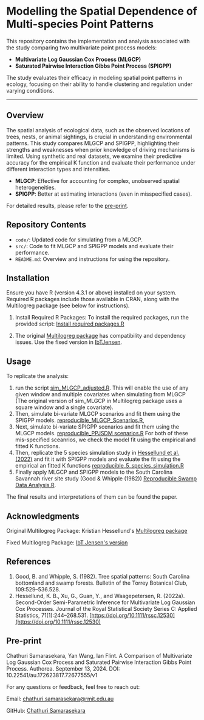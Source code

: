 # **Modelling the Spatial Dependence of Multi-species Point Patterns**

This repository contains the implementation and analysis associated with the study comparing two multivariate point process models: 
- **Multivariate Log Gaussian Cox Process (MLGCP)**
-  **Saturated Pairwise Interaction Gibbs Point Process (SPIGPP)**

The study evaluates their efficacy in modeling spatial point patterns in ecology, focusing on their ability to handle clustering and regulation under varying conditions.

---

## **Overview**

The spatial analysis of ecological data, such as the observed locations of trees, nests, or animal sightings, is crucial in understanding environmental patterns. This study compares MLGCP and SPIGPP, highlighting their strengths and weaknesses when prior knowledge of driving mechanisms is limited. Using synthetic and real datasets, we examine their predictive accuracy for the empirical K function and evaluate their performance under different interaction types and intensities.

- **MLGCP**: Effective for accounting for complex, unobserved spatial heterogeneities.
- **SPIGPP**: Better at estimating interactions (even in misspecified cases).

For detailed results, please refer to the [pre-print](https://doi.org/10.22541/au.172623817.72677555/v1).

## **Repository Contents**
- `code/`: Updated code for simulating from a MLGCP.
- `src/`: Code to fit MLGCP and SPIGPP models and evaluate their performance.
- `README.md`: Overview and instructions for using the repository.


## **Installation**

Ensure you have R (version 4.3.1 or above) installed on your system. Required R packages include those available in CRAN, along with the Multilogreg package (see below for instructions).

1. Install Required R Packages:
To install the required packages, run the provided script: [Install required packages.R](Install%20required%20packages.R)

2. The original [Multilogreg package](https://github.com/kristianhessellund/Multilogreg.git) has compatibility and dependency issues. Use the fixed version in [IbTJensen](https://github.com/IbTJensen/Multilogreg.git).

## **Usage**

To replicate the analysis:
1. run the script [sim_MLGCP_adjusted.R](Sim_MLGCP_adjusteed.R). This will enable the use of any given window and multiple covariates when simulating from MLGCP (The original version of sim_MLGCP in Multilogreg package uses a square window and a single covariate).
2. Then, simulate bi-variate MLGCP scenarios and fit them using the SPIGPP models. [reproducible_MLGCP_Scenarios.R](reproducible_MLGCP_Scenarios.R), 
3. Next, simulate bi-variate SPIGPP scenarios and fit them using the MLGCP models. [reproducible_PPJSDM scenarios.R](reproducible_PPJSDM%20scenarios.R)
   For both of these mis-specified sceanrios, we check the model fit using the empirical and fitted K functions.
5. Then, replicate the 5 species simulation study in [Hessellund et al. (2022)](https://doi.org/10.1111/rssc.12530) and fit it with SPIGPP models and evaluate the fit using the empirical an fitted K functions [reproducible_5_species_simulation.R](reproducible_5_species_simulation.R)
6. Finally apply MLGCP and SPIGPP models to the South Carolina Savannah river site study (Good & Whipple (1982)) [Reproducible Swamp Data Analysis.R](Reproducible%20Swamp%20Data%20Analysis.R).

The final results and interpretations of them can be found the paper.

## Acknowledgments

Original Multilogreg Package: Kristian Hessellund's [Multilogreg package](https://github.com/kristianhessellund/Multilogreg.git) 

Fixed Multilogreg Package: [IbT Jensen's version](https://github.com/IbTJensen/Multilogreg.git)

## References
1. Good, B. and Whipple, S. (1982). Tree spatial patterns: South Carolina bottomland and swamp forests. Bulletin of the Torrey Botanical Club, 109:529–536.528.
2. Hessellund, K. B., Xu, G., Guan, Y., and Waagepetersen, R. (2022a). Second-Order Semi-Parametric Inference for Multivariate Log Gaussian Cox Processes. Journal of the Royal Statistical Society Series C: Applied Statistics, 71(1):244–268.531. [https://doi.org/10.1111/rssc.12530](https://doi.org/10.1111/rssc.12530)

## Pre-print
Chathuri Samarasekara, Yan Wang, Ian Flint. A Comparison of Multivariate Log Gaussian Cox Process and Saturated Pairwise Interaction Gibbs Point Process. Authorea. September 13, 2024. DOI: 10.22541/au.172623817.72677555/v1

For any questions or feedback, feel free to reach out:

Email: [chathuri.samarasekara@rmit.edu.au](mailto:chathuri.samarasekara@rmit.edu.au)

GitHub: [Chathuri Samarasekara](https://github.com/chathuri-sam)
